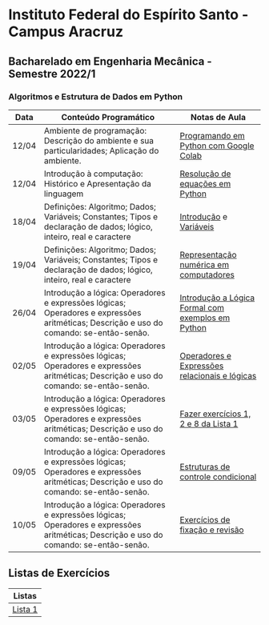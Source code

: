 # Instituto Federal do Espírito Santo - Campus Aracruz
## Bacharelado em Engenharia Mecânica - Semestre 2022/1
### Algoritmos e Estrutura de Dados em Python


| Data | Conteúdo Programático | Notas de Aula |
| --- | --- | --- |
| 12/04 | Ambiente de programação: Descrição do ambiente e sua particularidades; Aplicação do ambiente. | [Programando em Python com Google Colab](aula-colab.ipynb) |
| 12/04 | Introdução à computação: Histórico e Apresentação da linguagem | [Resolução de equações em Python](aula-01.ipynb) |
| 18/04| Definições: Algoritmo; Dados; Variáveis; Constantes; Tipos e declaração de dados; lógico, inteiro, real e caractere | [Introdução](aula-02.ipynb) e [Variáveis](aula-03.ipynb) |
| 19/04| Definições: Algoritmo; Dados; Variáveis; Constantes; Tipos e declaração de dados; lógico, inteiro, real e caractere | [Representação numérica em computadores](aula-04.ipynb) |
| 26/04| Introdução a lógica: Operadores e expressões lógicas; Operadores e expressões aritméticas; Descrição e uso do comando: se-então-senão. | [Introdução a Lógica Formal com exemplos em Python](aula-05-1.ipynb) |
| 02/05| Introdução a lógica: Operadores e expressões lógicas; Operadores e expressões aritméticas; Descrição e uso do comando: se-então-senão. | [Operadores e Expressões relacionais e lógicas](aula-05-2.ipynb) |
| 03/05| Introdução a lógica: Operadores e expressões lógicas; Operadores e expressões aritméticas; Descrição e uso do comando: se-então-senão. | [Fazer exercícios 1, 2 e 8 da Lista 1](lista-01.ipynb) |
| 09/05| Introdução a lógica: Operadores e expressões lógicas; Operadores e expressões aritméticas; Descrição e uso do comando: se-então-senão. | [Estruturas de controle condicional](aula-06.ipynb) |
| 10/05| Introdução a lógica: Operadores e expressões lógicas; Operadores e expressões aritméticas; Descrição e uso do comando: se-então-senão. | [Exercícios de fixação e revisão](revisao-if.ipynb) |

## Listas de Exercícios

| Listas |
| ---    |
| [Lista 1](lista-01.ipynb) |
